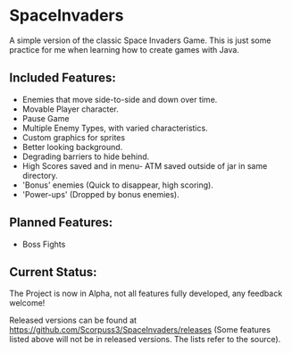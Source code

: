 SpaceInvaders
=============

A simple version of the classic Space Invaders Game.
This is just some practice for me when learning how to
create games with Java.

Included Features:
------------------
* Enemies that move side-to-side and down over time.
* Movable Player character.
* Pause Game
* Multiple Enemy Types, with varied characteristics.
* Custom graphics for sprites
* Better looking background.
* Degrading barriers to hide behind.
* High Scores saved and in menu- ATM saved outside of jar in same directory.
* 'Bonus' enemies (Quick to disappear, high scoring).
* 'Power-ups' (Dropped by bonus enemies).

Planned Features:
-----------------
* Boss Fights

Current Status:
---------------
The Project is now in Alpha, not all features fully developed,
any feedback welcome! 

Released versions can be found at https://github.com/Scorpuss3/SpaceInvaders/releases
(Some features listed above will not be in released versions. The lists refer to the source).
